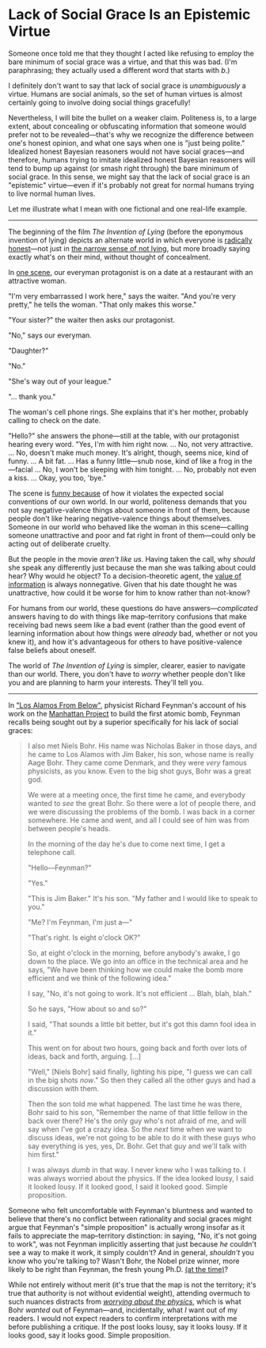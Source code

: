 # Lack of Social Grace Is an Epistemic Virtue

Someone once told me that they thought I acted like refusing to employ the bare minimum of social grace was a virtue, and that this was bad. (I'm paraphrasing; they actually used a different word that starts with _b_.)

I definitely don't want to say that lack of social grace is _unambiguously_ a virtue. Humans are social animals, so the set of human virtues is almost certainly going to involve doing social things gracefully!

Nevertheless, I will bite the bullet on a weaker claim. Politeness is, to a large extent, about concealing or obfuscating information that someone would prefer not to be revealed—that's why we recognize the difference between one's honest opinion, and what one says when one is "just being polite." Idealized honest Bayesian reasoners would not have social graces—and therefore, humans trying to imitate idealized honest Bayesian reasoners will tend to bump up against (or smash right through) the bare minimum of social grace. In this sense, we might say that the lack of social grace is an "epistemic" virtue—even if it's probably not great for normal humans trying to live normal human lives.

Let me illustrate what I mean with one fictional and one real-life example.

------

The beginning of the film _The Invention of Lying_ (before the eponymous invention of lying) depicts an alternate world in which everyone is [radically honest](https://www.lesswrong.com/posts/GMhzDb3uAFYLwmXtY/radical-honesty)—not just in [the narrow sense of not lying](https://www.lesswrong.com/posts/MN4NRkMw7ggt9587K/firming-up-not-lying-around-its-edge-cases-is-less-broadly), but more broadly saying exactly what's on their mind, without thought of concealment.

In [one scene](https://www.youtube.com/watch?v=3DmchoOLczY), our everyman protagonist is on a date at a restaurant with an attractive woman.

"I'm very embarrassed I work here," says the waiter. "And you're very pretty," he tells the woman. "That only makes this worse."

"Your sister?" the waiter then asks our protagonist.

"No," says our everyman.

"Daughter?"

"No."

"She's way out of your league."

"... thank you."

The woman's cell phone rings. She explains that it's her mother, probably calling to check on the date.

"Hello?" she answers the phone—still at the table, with our protagonist hearing every word. "Yes, I'm with him right now. ... No, not very attractive. ... No, doesn't make much money. It's alright, though, seems nice, kind of funny. ... A bit fat. ... Has a funny little—snub nose, kind of like a frog in the—facial ... No, I won't be sleeping with him tonight. ... No, probably not even a kiss. ... Okay, you too, 'bye."

The scene is [funny because](https://en.wikipedia.org/wiki/Cringe_comedy) of how it violates the expected social conventions of our own world. In our world, politeness demands that you not say negative-valence things about someone in front of them, because people don't like hearing negative-valence things about themselves. Someone in our world who behaved like the woman in this scene—calling someone unattractive and poor and fat right in front of them—could only be acting out of deliberate cruelty.

But the people in the movie _aren't like us_. Having taken the call, why _should_ she speak any differently just because the man she was talking about could hear? Why would he object? To a decision-theoretic agent, the [value of information](https://en.wikipedia.org/wiki/Value_of_information) is always nonnegative. Given that his date thought he was unattractive, how could it be worse for him to know rather than not-know?

For humans from our world, these questions do have answers—_complicated_ answers having to do with things like map–territory confusions that make receiving bad news seem like a bad event (rather than the good event of learning information about how things were _already_ bad, whether or not you knew it), and how it's advantageous for others to have positive-valence false beliefs about oneself.

The world of _The Invention of Lying_ is simpler, clearer, easier to navigate than our world. There, you don't have to _worry_ whether people don't like you and are planning to harm your interests. They'll tell you.

------

In ["Los Alamos From Below"](https://calteches.library.caltech.edu/34/3/FeynmanLosAlamos.htm), physicist Richard Feynman's account of his work on the [Manhattan Project](https://en.wikipedia.org/wiki/Manhattan_Project) to build the first atomic bomb, Feynman recalls being sought out by a superior specifically for his lack of social graces:

> I also met Niels Bohr. His name was Nicholas Baker in those days, and he came to Los Alamos with Jim Baker, his son, whose name is really Aage Bohr. They came come Denmark, and they were _very_ famous physicists, as you know. Even to the big shot guys, Bohr was a great god.
>
> We were at a meeting once, the first time he came, and everybody wanted to _see_ the great Bohr. So there were a lot of people there, and we were discussing the problems of the bomb. I was back in a corner somewhere. He came and went, and all I could see of him was from between people's heads.
>
> In the morning of the day he's due to come next time, I get a telephone call.
>
> "Hello—Feynman?"
>
> "Yes."
>
> "This is Jim Baker." It's his son. "My father and I would like to speak to you."
>
> "Me? I'm Feynman, I'm just a—"
>
> "That's right. Is eight o'clock OK?"
>
> So, at eight o'clock in the morning, before anybody's awake, I go down to the place. We go into an office in the technical area and he says, "We have been thinking how we could make the bomb more efficient and we think of the following idea."
>
> I say, "No, it's not going to work. It's not efficient ... Blah, blah, blah."
>
> So he says, "How about so and so?"
>
> I said, "That sounds a little bit better, but it's got this damn fool idea in it."
>
> This went on for about two hours, going back and forth over lots of ideas, back and forth, arguing. [...]
>
> "Well," [Niels Bohr] said finally, lighting his pipe, "I guess we can call in the big shots _now_." So then they called all the other guys and had a discussion with them.
>
> Then the son told me what happened. The last time he was there, Bohr said to his son, "Remember the name of that little fellow in the back over there? He's the only guy who's not afraid of me, and will say when I've got a crazy idea. So the _next_ time when we want to discuss ideas, we're not going to be able to do it with these guys who say everything is yes, yes, Dr. Bohr. Get that guy and we'll talk with him first."
>
> I was always _dumb_ in that way. I never knew who I was talking to. I was always worried about the physics. If the idea looked lousy, I said it looked lousy. If it looked good, I said it looked good. Simple proposition.

Someone who felt uncomfortable with Feynman's bluntness and wanted to believe that there's no conflict between rationality and social graces might argue that Feynman's "simple proposition" is actually wrong insofar as it fails to appreciate the map–territory distinction: in saying, "No, it's not going to work", was not Feynman implicitly asserting that just because _he_ couldn't see a way to make it work, it simply couldn't? And in general, _shouldn't_ you know who you're talking to? Wasn't Bohr, the Nobel prize winner, more likely to be right than Feynman, the fresh young Ph.D. [(at the time)](https://en.wikipedia.org/wiki/Richard_Feynman#Manhattan_Project)?

While not entirely without merit (it's true that the map is not the territory; it's true that authority is not without evidential weight), attending overmuch to such nuances distracts from [_worrying about the physics_](https://www.lesswrong.com/posts/5yFRd3cjLpm3Nd6Di/argument-screens-off-authority), which is what Bohr _wanted_ out of Feynman—and, incidentally, what _I_ want out of my readers. I would not expect readers to confirm interpretations with me before publishing a critique. If the post looks lousy, say it looks lousy. If it looks good, say it looks good. Simple proposition.
